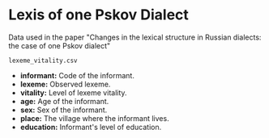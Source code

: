 # Lexis of one Pskov Dialect
Data used in the paper "Changes in the lexical structure in Russian dialects: the case of one Pskov dialect"

`lexeme_vitality.csv`

- **informant:** Code of the informant.
- **lexeme:** Observed lexeme.
- **vitality:** Level of lexeme vitality.
- **age:** Age of the informant.
- **sex:** Sex of the informant.
- **place:** The village where the informant lives.
- **education:** Informant's level of education.
